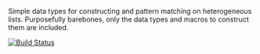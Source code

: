 Simple data types for constructing and pattern matching on heterogeneous lists.
Purposefully barebones, only the data types and macros to construct them are
included.

[![Build Status](https://travis-ci.org/chucklefish/hlist-macro.svg?branch=master)](https://travis-ci.org/chucklefish/hlist-macro)
